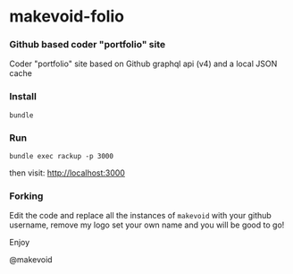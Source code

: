 # makevoid-folio

### Github based coder "portfolio" site 

Coder "portfolio" site based on Github graphql api (v4) and a local JSON cache


### Install

    bundle


### Run


    bundle exec rackup -p 3000


then visit: <http://localhost:3000>

### Forking

Edit the code and replace all the instances of `makevoid` with your github username, remove my logo set your own name and you will be good to go!


Enjoy

@makevoid
